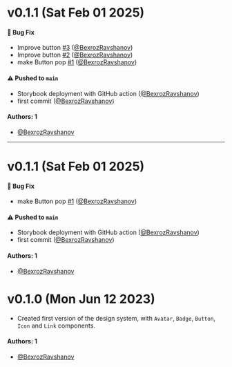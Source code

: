 # v0.1.1 (Sat Feb 01 2025)

#### 🐛 Bug Fix

- Improve button [#3](https://github.com/BexrozRavshanov/learnstorybook-design-system/pull/3) ([@BexrozRavshanov](https://github.com/BexrozRavshanov))
- Improve button [#2](https://github.com/BexrozRavshanov/learnstorybook-design-system/pull/2) ([@BexrozRavshanov](https://github.com/BexrozRavshanov))
- make Button pop [#1](https://github.com/BexrozRavshanov/learnstorybook-design-system/pull/1) ([@BexrozRavshanov](https://github.com/BexrozRavshanov))

#### ⚠️ Pushed to `main`

- Storybook deployment with GitHub action ([@BexrozRavshanov](https://github.com/BexrozRavshanov))
- first commit ([@BexrozRavshanov](https://github.com/BexrozRavshanov))

#### Authors: 1

- [@BexrozRavshanov](https://github.com/BexrozRavshanov)

---

# v0.1.1 (Sat Feb 01 2025)

#### 🐛 Bug Fix

- make Button pop [#1](https://github.com/BexrozRavshanov/learnstorybook-design-system/pull/1) ([@BexrozRavshanov](https://github.com/BexrozRavshanov))

#### ⚠️ Pushed to `main`

- Storybook deployment with GitHub action ([@BexrozRavshanov](https://github.com/BexrozRavshanov))
- first commit ([@BexrozRavshanov](https://github.com/BexrozRavshanov))

#### Authors: 1

- [@BexrozRavshanov](https://github.com/BexrozRavshanov)

# v0.1.0 (Mon Jun 12 2023)

- Created first version of the design system, with `Avatar`, `Badge`, `Button`, `Icon` and `Link` components.

#### Authors: 1

- [@BexrozRavshanov](https://github.com/BexrozRavshanov)
